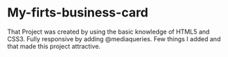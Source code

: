 # My-firts-business-card
That Project was created by using the basic knowledge of HTML5 and CSS3. Fully responsive by adding @mediaqueries. 
Few things I added and that made this project attractive. 
